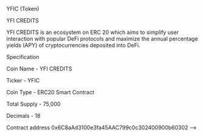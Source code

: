 YFIC  (Token)

YFI CREDITS



YFI CREDITS is an ecosystem on ERC 20 which aims to simplify user interaction with popular DeFi protocols and maximize the annual percentage yields (APY) of cryptocurrencies deposited into DeFi.

Specification

Coin Name	- YFI CREDITS

Ticker - YFIC

Coin Type	- ERC20 Smart Contract

Total Supply - 75,000

Decimals - 18

Contract address	0x6C8aAd3100e3fa45AAC799c0c302400900b60302
-->
